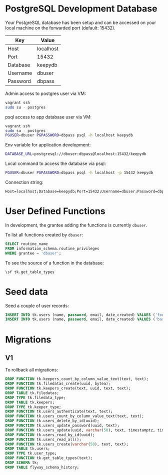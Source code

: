 # PostgreSQL Development Database  

Your PostgreSQL database has been setup and can be accessed on your local machine on the forwarded port (default: 15432).  

Key|Value
--|--
Host|localhost
Port|15432
Database|keepydb
Username|dbuser
Password|dbpass

Admin access to postgres user via VM:

```bash
vagrant ssh
sudo su - postgres
```

psql access to app database user via VM:

```bash
vagrant ssh
sudo su - postgres
PGUSER=dbuser PGPASSWORD=dbpass psql -h localhost keepydb
```

Env variable for application development:

```bash
DATABASE_URL=postgresql://dbuser:dbpass@localhost:15432/keepydb
```

Local command to access the database via psql:

```bash
PGUSER=dbuser PGPASSWORD=dbpass psql -h localhost -p 15432 keepydb
```

Connection string:

```
Host=localhost;Database=keepydb;Port=15432;Username=dbuser;Password=dbpass
```

# User Defined Functions  

In development, the grantee adding the functions is currently `dbuser`.  

To list all functions created by `dbuser`:  

```sql
SELECT routine_name
FROM information_schema.routine_privileges
WHERE grantee = 'dbuser';
```

To see the source of a function in the database:  

```psql
\sf tk.get_table_types
```

# Seed data  

Seed a couple of user records:  

```sql
INSERT INTO tk.users (name, password, email, date_created) VALUES ('foo', 'passwordfoo', 'foo@example.com', '2021-10-10 10:10:10-10');
INSERT INTO tk.users (name, password, email, date_created) VALUES ('bar', 'passwordbar', 'bar@example.com', '2021-10-10 10:10:10-10');
```

# Migrations  

## V1  

To rollback all migrations:  

```sql
DROP FUNCTION tk.keepers_count_by_column_value_text(text, text);
DROP FUNCTION tk.filedatas_create(uuid, bytea);
DROP FUNCTION tk.keepers_create(text, uuid, text, text);
DROP TABLE tk.filedatas;
DROP TYPE tk.filedata_type;
DROP TABLE tk.keepers;
DROP TYPE tk.keeper_type;
DROP FUNCTION tk.users_authenticate(text, text);
DROP FUNCTION tk.users_count_by_column_value_text(text, text);
DROP FUNCTION tk.users_delete_by_id(uuid);
DROP FUNCTION tk.users_update_password(uuid, text);
DROP FUNCTION tk.users_update(uuid, varchar(50), text, timestamptz, timestamptz);
DROP FUNCTION tk.users_read_by_id(uuid);
DROP FUNCTION tk.users_read_all();
DROP FUNCTION tk.users_create(varchar(50), text, text);
DROP TABLE tk.users;
DROP TYPE tk.user_type;
DROP FUNCTION tk.get_table_types(text);
DROP SCHEMA tk;
DROP TABLE flyway_schema_history;

```
